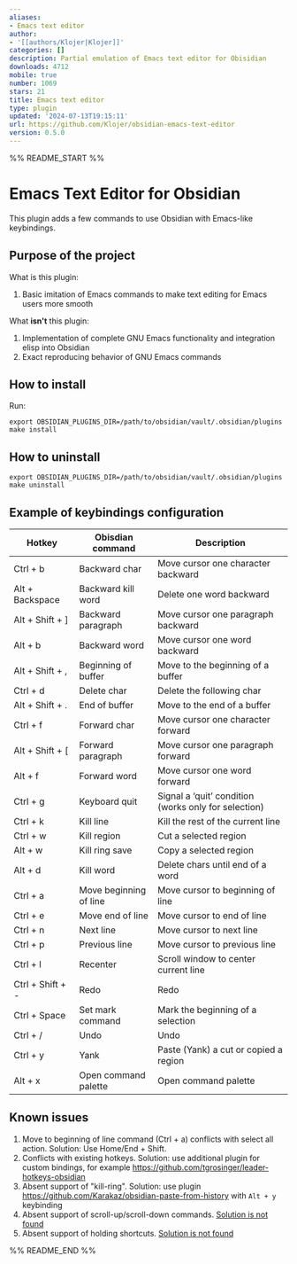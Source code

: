 ```yaml
---
aliases:
- Emacs text editor
author:
- '[[authors/Klojer|Klojer]]'
categories: []
description: Partial emulation of Emacs text editor for Obisidian
downloads: 4712
mobile: true
number: 1069
stars: 21
title: Emacs text editor
type: plugin
updated: '2024-07-13T19:15:11'
url: https://github.com/Klojer/obsidian-emacs-text-editor
version: 0.5.0
---
```


%% README_START %%

# Emacs Text Editor for Obsidian

This plugin adds a few commands to use Obsidian with Emacs-like keybindings.

## Purpose of the project

What is this plugin:
1. Basic imitation of Emacs commands to make text editing for Emacs users more smooth

What **isn't** this plugin:
1. Implementation of complete GNU Emacs functionality and integration elisp into Obsidian
2. Exact reproducing behavior of GNU Emacs commands

## How to install

Run:

```
export OBSIDIAN_PLUGINS_DIR=/path/to/obsidian/vault/.obsidian/plugins
make install
```

## How to uninstall

```
export OBSIDIAN_PLUGINS_DIR=/path/to/obsidian/vault/.obsidian/plugins
make uninstall
```


## Example of keybindings configuration

| Hotkey                  | Obisdian command           | Description               |
| ----------------------- | -------------------------- | ------------------------- |
| Ctrl + b                | Backward char              | Move cursor one character backward |
| Alt + Backspace         | Backward kill word         | Delete one word backward |
| Alt + Shift + ]         | Backward paragraph         | Move cursor one paragraph backward |
| Alt + b                 | Backward word              | Move cursor one word backward |
| Alt + Shift + ,         | Beginning of buffer        | Move to the beginning of a buffer |
| Ctrl + d                | Delete char                | Delete the following char |
| Alt + Shift + .         | End of buffer              | Move to the end of a buffer |
| Ctrl + f                | Forward char               | Move cursor one character forward |
| Alt + Shift + [         | Forward paragraph          | Move cursor one paragraph forward |
| Alt + f                 | Forward word               | Move cursor one word forward |
| Ctrl + g                | Keyboard quit              | Signal a ‘quit’ condition (works only for selection) |
| Ctrl + k                | Kill line                  | Kill the rest of the current line |
| Ctrl + w                | Kill region                | Cut a selected region  |
| Alt + w                 | Kill ring save             | Copy a selected region    |
| Alt + d                 | Kill word                  | Delete chars until end of a word |
| Ctrl + a                | Move beginning of line     | Move cursor to beginning of line |
| Ctrl + e                | Move end of line           | Move cursor to end of line |
| Ctrl + n                | Next line                  | Move cursor to next line |
| Ctrl + p                | Previous line              | Move cursor to previous line |
| Ctrl + l                | Recenter                   | Scroll window to center current line |
| Ctrl + Shift + -        | Redo                       | Redo |
| Ctrl + Space            | Set mark command           | Mark the beginning of a selection |
| Ctrl + /                | Undo                       | Undo |
| Ctrl + y                | Yank                       | Paste (Yank) a cut or copied a region |
| Alt + x                 | Open command palette       | Open command palette |

## Known issues

1. Move to beginning of line command (Ctrl + a) conflicts with select all action. Solution: Use Home/End + Shift.
2. Conflicts with existing hotkeys. Solution: use additional plugin for custom bindings, for example https://github.com/tgrosinger/leader-hotkeys-obsidian
3. Absent support of "kill-ring". Solution: use plugin https://github.com/Karakaz/obsidian-paste-from-history with `Alt + y` keybinding
4. Absent support of scroll-up/scroll-down commands. [Solution is not found](https://github.com/Klojer/obsidian-emacs-text-editor/issues/1)
5. Absent support of holding shortcuts. [Solution is not found](https://github.com/Klojer/obsidian-emacs-text-editor/issues/2)



%% README_END %%